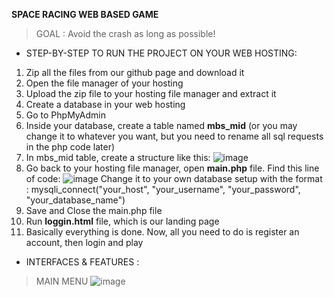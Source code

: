 **SPACE RACING WEB BASED GAME**

>GOAL : Avoid the crash as long as possible!

- STEP-BY-STEP TO RUN THE PROJECT ON YOUR WEB HOSTING:
1. Zip all the files from our github page and download it
2. Open the file manager of your hosting
3. Upload the zip file to your hosting file manager and extract it
4. Create a database in your web hosting
5. Go to PhpMyAdmin
6. Inside your database, create a table named **mbs_mid** (or you may change it to whatever you want, but you need to rename all sql requests in the php code later)
7. In mbs_mid table, create a structure like this:
![image](https://user-images.githubusercontent.com/77273824/165442379-52d2ec3d-27ac-4554-8d43-dfa6986f1ec5.png)
8. Go back to your hosting file manager, open **main.php** file. Find this line of code:
![image](https://user-images.githubusercontent.com/77273824/165442743-acb6d934-b16e-4470-91ff-01e2db67b442.png)
Change it to your own database setup with the format : mysqli_connect("your_host", "your_username", "your_password", "your_database_name")
9. Save and Close the main.php file
10. Run **loggin.html** file, which is our landing page
11. Basically everything is done. Now, all you need to do is register an account, then login and play

- INTERFACES & FEATURES :
> MAIN MENU
![image](https://user-images.githubusercontent.com/77273824/165442267-85015167-ce0b-469a-a2d8-c8b236918cb5.png)

